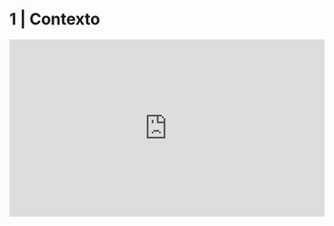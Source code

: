 # 1 | Contexto

<iframe width="560" height="315" src="https://www.youtube.com/embed/b1PuJqIJZ94" title="YouTube video player" frameborder="0" allow="accelerometer; autoplay; clipboard-write; encrypted-media; gyroscope; picture-in-picture" allowfullscreen></iframe>

